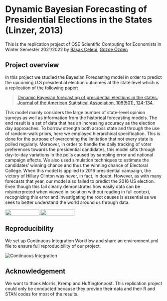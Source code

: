 # Dynamic Bayesian Forecasting of Presidential Elections in the States (Linzer, 2013)

This is the replication project of OSE Scientific Computing for Economists in Winter Semester 2021/2022 by [Başak Çelebi](https://github.com/Basakclb), [Gözde Özden](https://github.com/ozdengo)

## Project overview
In this project we studied the Bayesian Forecasting model in order to predict the upcoming U.S presidential election outcomes at the state level which is a replication of the following paper:
>[Dynamic Bayesian forecasting of presidential elections in the states. Journal of the American Statistical Association, 108(501), 124-134.](https://www.tandfonline.com/doi/abs/10.1080/01621459.2012.737735)

This model mainly considers the large number of state-level opinion surveys as well as information from the historical forecasting models. The end result is a set of data that has an increasing accuracy as the election day approaches. To borrow strength both across state and through the use of random-walk priors, here we employed hierarchical specification. This is done for the purpose of overcoming the limitation that not every state is polled regularly. Moreover, in order to handle the daily tracking of voter preferences towards the presidential candidates, this model sifts through day-to-day variations in the polls caused by sampling error and national campaign effects. We also used simulation techniques to estimate the candidates’ winning chance and thus the winning chance of Electoral College. When this model is applied to 2016 presidential campaign, the victory of Hillary Clinton was never, in fact, in doubt. However, as with many forecasts that year, our model also failed to predict the 2016 US election. Even though this fail clearly demonstrates how easily data can be misinterpreted when viewed in isolation without reading in full context, recognizing this error and investigating the root causes is essential as we seek to better understand the world around us through data.

<a href="https://nbviewer.org/github/OpenSourceEconomics/ose-scientific-computing-course-boomshakalaka/blob/master/project%20notebook.ipynb"
   target="_parent">
   <img align="center"
  src="https://raw.githubusercontent.com/jupyter/design/master/logos/Badges/nbviewer_badge.png"
      width="109" height="20">
</a>
<a href="https://mybinder.org/v2/gh/OpenSourceEconomics/ose-scientific-computing-course-boomshakalaka/blob/master/project%20notebook.ipynb/HEAD"
    target="_parent">
    <img align="center"
       src="https://mybinder.org/badge_logo.svg"
       width="109" height="20">
</a>
## Reproducibility

We set up Continuous Integration Workflow and share an environment.yml file to ensure full reproducibility of our project.

![Continuous Integration](https://github.com/OpenSourceEconomics/ose-template-course-project/workflows/Continuous%20Integration/badge.svg)

## Acknowledgement

We want to thank Morris, Kremp and Huffingtonpost. This replication project could only be conducted because they provide their data and their R and STAN codes for most of the results. 
